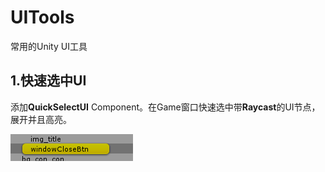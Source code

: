 # UITools
常用的Unity UI工具

## 1.快速选中UI

添加**QuickSelectUI** Component。在Game窗口快速选中带**Raycast**的UI节点，展开并且高亮。

![](./Docs/QuickSelectUI_Img.png)
